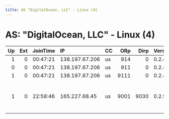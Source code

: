 ```yaml
---
title: AS "DigitalOcean, LLC" - Linux (4)
---
```


# AS: "DigitalOcean, LLC" - Linux (4)

|   Up |   Ext | JoinTime   | IP             | CC   |   ORp |   Dirp | Version   | Contact                 | Nickname   |   eFamMembers |
|-----:|------:|:-----------|:---------------|:-----|------:|-------:|:----------|:------------------------|:-----------|--------------:|
|    1 |     0 | 00:47:21   | 138.197.67.206 | us   |   914 |      0 | 0.2.4.27  | None                    | Unnamed    |             1 |
|    0 |     0 | 00:47:21   | 138.197.67.206 | us   |   911 |      0 | 0.2.4.27  | None                    | Unnamed    |             1 |
|    1 |     0 | 00:47:21   | 138.197.67.206 | us   |  9111 |      0 | 0.2.4.27  | None                    | Unnamed    |             1 |
|    1 |     0 | 22:58:46   | 165.227.68.45  | us   |  9001 |   9030 | 0.2.9.14  | danb35 AT gmail DOT com | danbocean  |             3 |
